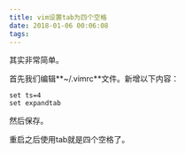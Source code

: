 ```yaml
---
title: vim设置tab为四个空格
date: 2018-01-06 00:06:08
tags:
---
```

其实非常简单。

首先我们编辑**~/.vimrc**文件。新增以下内容：

````
set ts=4
set expandtab
````

然后保存。

重启之后使用tab就是四个空格了。
